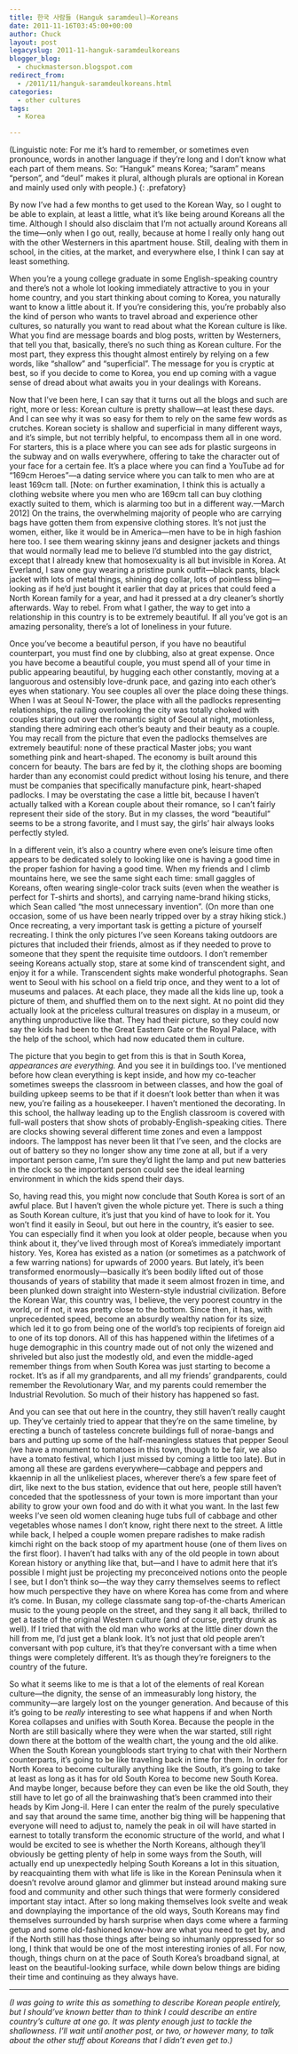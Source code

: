 ```yaml
---
title: 한국 사람들 (Hanguk saramdeul)—Koreans
date: 2011-11-16T03:45:00+00:00
author: Chuck
layout: post
legacyslug: 2011-11-hanguk-saramdeulkoreans
blogger_blog:
  - chuckmasterson.blogspot.com
redirect_from:
  - /2011/11/hanguk-saramdeulkoreans.html
categories:
  - other cultures
tags:
  - Korea

---
```

(Linguistic note: For me it’s hard to remember, or sometimes even pronounce,
words in another language if they’re long and I don’t know what each part of
them means. So: “Hanguk” means Korea; “saram” means “person”, and “deul” makes
it plural, although plurals are optional in Korean and mainly used only with
people.) 
{: .prefatory}


By now I’ve had a few months to get used to the Korean Way, so I ought to be
able to explain, at least a little, what it’s like being around Koreans all the
time. Although I should also disclaim that I’m not actually around Koreans all
the time—only when I go out, really, because at home I really only hang out
with the other Westerners in this apartment house.  Still, dealing with them in
school, in the cities, at the market, and everywhere else, I think I can say at
least something.


When you’re a young college graduate in some English-speaking country and
there’s not a whole lot looking immediately attractive to you in your home
country, and you start thinking about coming to Korea, you naturally want to
know a little about it.  If you’re considering this, you’re probably also the
kind of person who wants to travel abroad and experience other cultures, so
naturally you want to read about what the Korean culture is like. What you find
are message boards and blog posts, written by Westerners, that tell you that,
basically, there’s no such thing as Korean culture. For the most part, they
express this thought almost entirely by relying on a few words, like “shallow”
and “superficial”. The message for you is cryptic at best, so if you decide to
come to Korea, you end up coming with a vague sense of dread about what awaits
you in your dealings with Koreans.


Now that I’ve been here, I can say that it turns out all the blogs and such are
right, more or less: Korean culture is pretty shallow—at least these days. And
I can see why it was so easy for them to rely on the same few words as
crutches. Korean society is shallow and superficial in many different ways, and
it’s simple, but not terribly helpful, to encompass them all in one word. For
starters, this is a place where you can see ads for plastic surgeons in the
subway and on walls everywhere, offering to take the character out of your face
for a certain fee. It’s a place where you can find a YouTube ad for “169cm
Heroes”—a dating service where you can talk to men who are at least 169cm tall.
[Note: on further examination, I think this is actually a clothing website
where you men who are 169cm tall can buy clothing exactly suited to them, which
is alarming too but in a different way.—March 2012] On the trains, the
overwhelming majority of people who are carrying bags have gotten them from
expensive clothing stores. It’s not just the women, either, like it would be in
America—men have to be in high fashion here too. I see them wearing skinny
jeans and designer jackets and things that would normally lead me to believe
I’d stumbled into the gay district, except that I already knew that
homosexuality is all but invisible in Korea. At Everland, I saw one guy wearing
a pristine punk outfit—black pants, black jacket with lots of metal things,
shining dog collar, lots of pointless bling—looking as if he’d just bought it
earlier that day at prices that could feed a North Korean family for a year,
and had it pressed at a dry cleaner’s shortly afterwards. Way to rebel. From
what I gather, the way to get into a relationship in this country is to be
extremely beautiful. If all you’ve got is an amazing personality, there’s a lot
of loneliness in your future.


Once you’ve become a beautiful person, if you have no beautiful counterpart,
you must find one by clubbing, also at great expense. Once you have become a
beautiful couple, you must spend all of your time in public appearing
beautiful, by hugging each other constantly, moving at a languorous and
ostensibly love-drunk pace, and gazing into each other’s eyes when stationary.
You see couples all over the place doing these things. When I was at Seoul
N-Tower, the place with all the padlocks representing relationships, the
railing overlooking the city was totally choked with couples staring out over
the romantic sight of Seoul at night, motionless, standing there admiring each
other’s beauty and their beauty as a couple. You may recall from the picture
that even the padlocks themselves are extremely beautiful: none of these
practical Master jobs; you want something pink and heart-shaped. The economy is
built around this concern for beauty. The bars are fed by it, the clothing
shops are booming harder than any economist could predict without losing his
tenure, and there must be companies that specifically manufacture pink,
heart-shaped padlocks. I may be overstating the case a little bit, because I
haven’t actually talked with a Korean couple about their romance, so I can’t
fairly represent their side of the story. But in my classes, the word
“beautiful” seems to be a strong favorite, and I must say, the girls’ hair
always looks perfectly styled.


In a different vein, it’s also a country where even one’s leisure time often
appears to be dedicated solely to looking like one is having a good time in the
proper fashion for having a good time. When my friends and I climb mountains
here, we see the same sight each time: small gaggles of Koreans, often wearing
single-color track suits (even when the weather is perfect for T-shirts and
shorts), and carrying name-brand hiking sticks, which Sean called “the most
unnecessary invention”. (On more than one occasion, some of us have been nearly
tripped over by a stray hiking stick.) Once recreating, a very important task
is getting a picture of yourself recreating. I think the only pictures I’ve
seen Koreans taking outdoors are pictures that included their friends, almost
as if they needed to prove to someone that they spent the requisite time
outdoors. I don’t remember seeing Koreans actually stop, stare at some kind of
transcendent sight, and enjoy it for a while.  Transcendent sights make
wonderful photographs. Sean went to Seoul with his school on a field trip once,
and they went to a lot of museums and palaces. At each place, they made all the
kids line up, took a picture of them, and shuffled them on to the next sight.
At no point did they actually look at the priceless cultural treasures on
display in a museum, or anything unproductive like that. They had their
picture, so they could now say the kids had been to the Great Eastern Gate or
the Royal Palace, with the help of the school, which had now educated them in
culture.


The picture that you begin to get from this is that in South Korea,
*appearances are everything.* And you see it in buildings too. I’ve mentioned
before how clean everything is kept inside, and how my co-teacher sometimes
sweeps the classroom in between classes, and how the goal of building upkeep
seems to be that if it doesn’t look better than when it was new, you’re failing
as a housekeeper. I haven’t mentioned the decorating. In this school, the
hallway leading up to the English classroom is covered with full-wall posters
that show shots of probably-English-speaking cities. There are clocks showing
several different time zones and even a lamppost indoors. The lamppost has
never been lit that I’ve seen, and the clocks are out of battery so they no
longer show any time zone at all, but if a very important person came, I’m sure
they’d light the lamp and put new batteries in the clock so the important
person could see the ideal learning environment in which the kids spend their
days.


So, having read this, you might now conclude that South Korea is sort of an
awful place. But I haven’t given the whole picture yet. There is such a thing
as South Korean culture, it’s just that you kind of have to look for it. You
won’t find it easily in Seoul, but out here in the country, it’s easier to see.
You can especially find it when you look at older people, because when you
think about it, they’ve lived through most of Korea’s immediately important
history. Yes, Korea has existed as a nation (or sometimes as a patchwork of a
few warring nations) for upwards of 2000 years. But lately, it’s been
transformed enormously—basically it’s been bodily lifted out of those thousands
of years of stability that made it seem almost frozen in time, and been plunked
down straight into Western-style industrial civilization. Before the Korean
War, this country was, I believe, the very poorest country in the world, or if
not, it was pretty close to the bottom. Since then, it has, with unprecedented
speed, become an absurdly wealthy nation for its size, which led it to go from
being one of the world’s top recipients of foreign aid to one of its top
donors. All of this has happened within the lifetimes of a huge demographic in
this country made out of not only the wizened and shriveled but also just the
modestly old, and even the middle-aged remember things from when South Korea
was just starting to become a rocket. It’s as if all my grandparents, and all
my friends’ grandparents, could remember the Revolutionary War, and my parents
could remember the Industrial Revolution. So much of their history has happened
so fast.


And you can see that out here in the country, they still haven’t really caught
up. They’ve certainly tried to appear that they’re on the same timeline, by
erecting a bunch of tasteless concrete buildings full of norae-bangs and bars
and putting up some of the half-meaningless statues that pepper Seoul (we have
a monument to tomatoes in this town, though to be fair, we also have a tomato
festival, which I just missed by coming a little too late). But in among all
these are gardens everywhere—cabbage and peppers and kkaennip in all the
unlikeliest places, wherever there’s a few spare feet of dirt, like next to the
bus station, evidence that out here, people still haven’t conceded that the
spotlessness of your town is more important than your ability to grow your own
food and do with it what you want. In the last few weeks I’ve seen old women
cleaning huge tubs full of cabbage and other vegetables whose names I don’t
know, right there next to the street. A little while back, I helped a couple
women prepare radishes to make radish kimchi right on the back stoop of my
apartment house (one of them lives on the first floor). I haven’t had talks
with any of the old people in town about Korean history or anything like that,
but—and I have to admit here that it’s possible I might just be projecting my
preconceived notions onto the people I see, but I don’t think so—the way they
carry themselves seems to reflect how much perspective they have on where Korea
has come from and where it’s come. In Busan, my college classmate sang
top-of-the-charts American music to the young people on the street, and they
sang it all back, thrilled to get a taste of the original Western culture (and
of course, pretty drunk as well). If I tried that with the old man who works at
the little diner down the hill from me, I’d just get a blank look. It’s not
just that old people aren’t conversant with pop culture, it’s that they’re
conversant with a time when things were completely different. It’s as though
they’re foreigners to the country of the future.


So what it seems like to me is that a lot of the elements of real Korean
culture—the dignity, the sense of an immeasurably long history, the
community—are largely lost on the younger generation. And because of this it’s
going to be *really* interesting to see what happens if and when North Korea
collapses and unifies with South Korea. Because the people in the North are
still basically where they were when the war started, still right down there at
the bottom of the wealth chart, the young and the old alike. When the South
Korean youngbloods start trying to chat with their Northern counterparts, it’s
going to be like traveling back in time for them. In order for North Korea to
become culturally anything like the South, it’s going to take at least as long
as it has for old South Korea to become new South Korea. And maybe longer,
because before they can even be like the old South, they still have to let go
of all the brainwashing that’s been crammed into their heads by Kim Jong-il.
Here I can enter the realm of the purely speculative and say that around the
same time, another big thing will be happening that everyone will need to
adjust to, namely the peak in oil will have started in earnest to totally
transform the economic structure of the world, and what I would be excited to
see is whether the North Koreans, although they’ll obviously be getting plenty
of help in some ways from the South, will actually end up unexpectedly helping
South Koreans a lot in this situation, by reacquainting them with what life is
like in the Korean Peninsula when it doesn’t revolve around glamor and glimmer
but instead around making sure food and community and other such things that
were formerly considered important stay intact. After so long making themselves
look svelte and weak and downplaying the importance of the old ways, South
Koreans may find themselves surrounded by harsh surprise when days come where a
farming getup and some old-fashioned know-how are what you need to get by, and
if the North still has those things after being so inhumanly oppressed for so
long, I think that would be one of the most interesting ironies of all. For
now, though, things churn on at the pace of South Korea’s broadband signal, at
least on the beautiful-looking surface, while down below things are biding
their time and continuing as they always have.


* * *

*(I was going to write this as something to describe Korean people entirely,
but I should’ve known better than to think I could describe an entire country’s
culture at one go. It was plenty enough just to tackle the shallowness. I’ll
wait until another post, or two, or however many, to talk about the other stuff
about Koreans that I didn’t even get to.)*

